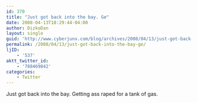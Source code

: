 ```yaml
---
id: 370
title: "Just got back into the bay. Ge"
date: 2008-04-13T18:29:44-04:00
author: DizkoDan
layout: single
guid: 'http://www.cyberjunx.com/blog/archives/2008/04/13/just-got-back-into-the-bay-ge/'
permalink: /2008/04/13/just-got-back-into-the-bay-ge/
ljID:
    - '537'
aktt_twitter_id:
    - '788469842'
categories:
    - Twitter
---
```


Just got back into the bay. Getting ass raped for a tank of gas.